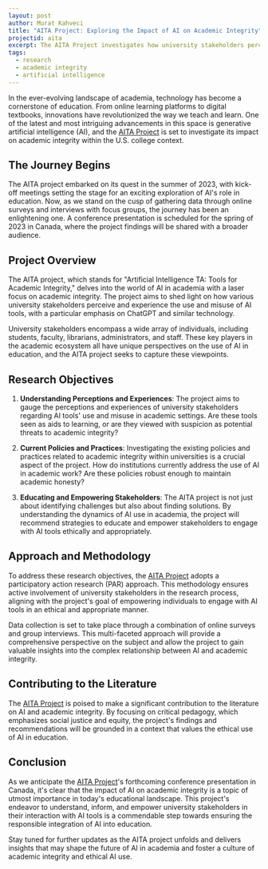 ```yaml
---
layout: post
author: Murat Kahveci
title: "AITA Project: Exploring the Impact of AI on Academic Integrity"
projectid: aita
excerpt: The AITA Project investigates how university stakeholders perceive and experience the use and misuse of generative AI tools like ChatGPT, and will recommend strategies for ethical engagement.
tags:
  - research
  - academic integrity
  - artificial intelligence
---
```


In the ever-evolving landscape of academia, technology has become a cornerstone of education. From online learning platforms to digital textbooks, innovations have revolutionized the way we teach and learn. One of the latest and most intriguing advancements in this space is generative artificial intelligence (AI), and the [AITA Project](/bno) is set to investigate its impact on academic integrity within the U.S. college context.

## The Journey Begins

The AITA project embarked on its quest in the summer of 2023, with kick-off meetings setting the stage for an exciting exploration of AI's role in education. Now, as we stand on the cusp of gathering data through online surveys and interviews with focus groups, the journey has been an enlightening one. A conference presentation is scheduled for the spring of 2023 in Canada, where the project findings will be shared with a broader audience.

## Project Overview

The AITA project, which stands for "Artificial Intelligence TA: Tools for Academic Integrity," delves into the world of AI in academia with a laser focus on academic integrity. The project aims to shed light on how various university stakeholders perceive and experience the use and misuse of AI tools, with a particular emphasis on ChatGPT and similar technology.

University stakeholders encompass a wide array of individuals, including students, faculty, librarians, administrators, and staff. These key players in the academic ecosystem all have unique perspectives on the use of AI in education, and the AITA project seeks to capture these viewpoints.

## Research Objectives

1. **Understanding Perceptions and Experiences**: The project aims to gauge the perceptions and experiences of university stakeholders regarding AI tools' use and misuse in academic settings. Are these tools seen as aids to learning, or are they viewed with suspicion as potential threats to academic integrity?

2. **Current Policies and Practices**: Investigating the existing policies and practices related to academic integrity within universities is a crucial aspect of the project. How do institutions currently address the use of AI in academic work? Are these policies robust enough to maintain academic honesty?

3. **Educating and Empowering Stakeholders**: The AITA project is not just about identifying challenges but also about finding solutions. By understanding the dynamics of AI use in academia, the project will recommend strategies to educate and empower stakeholders to engage with AI tools ethically and appropriately.

## Approach and Methodology

To address these research objectives, the [AITA Project](/bno) adopts a participatory action research (PAR) approach. This methodology ensures active involvement of university stakeholders in the research process, aligning with the project's goal of empowering individuals to engage with AI tools in an ethical and appropriate manner.

Data collection is set to take place through a combination of online surveys and group interviews. This multi-faceted approach will provide a comprehensive perspective on the subject and allow the project to gain valuable insights into the complex relationship between AI and academic integrity.

## Contributing to the Literature

The [AITA Project](/bno) is poised to make a significant contribution to the literature on AI and academic integrity. By focusing on critical pedagogy, which emphasizes social justice and equity, the project's findings and recommendations will be grounded in a context that values the ethical use of AI in education.

## Conclusion

As we anticipate the [AITA Project](/bno)'s forthcoming conference presentation in Canada, it's clear that the impact of AI on academic integrity is a topic of utmost importance in today's educational landscape. This project's endeavor to understand, inform, and empower university stakeholders in their interaction with AI tools is a commendable step towards ensuring the responsible integration of AI into education.

Stay tuned for further updates as the AITA project unfolds and delivers insights that may shape the future of AI in academia and foster a culture of academic integrity and ethical AI use.
